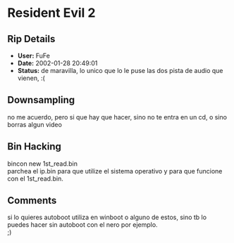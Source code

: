 # Resident Evil 2

## Rip Details

- **User:** FuFe
- **Date:** 2002-01-28 20:49:01
- **Status:** de maravilla, lo unico que lo le puse las dos pista de audio que vienen, :(<br />

## Downsampling

no me acuerdo, pero si que hay que hacer, sino no te entra en un cd, o sino borras algun video

## Bin Hacking

bincon new 1st_read.bin<br />parchea el ip.bin para que utilize el sistema operativo y para que funcione con el 1st_read.bin.

## Comments

si lo quieres autoboot utiliza en winboot o alguno de estos, sino tb lo puedes hacer sin autoboot con el nero por ejemplo.<br />;)

